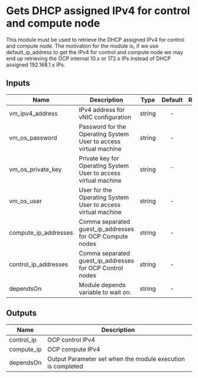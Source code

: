 <!---
Copyright IBM Corp. 2019, 2020
--->

# Gets DHCP assigned IPv4 for control and compute node

This module must be used to retrieve the DHCP assigned IPv4 for control and compute node. 
The motivation for the module is, if we use default_ip_address to get the IPv4 for control and compute node
we may end up retrieving the OCP internal 10.x or 172.x IPs instead of DHCP assigned 192.168.1.x IPs.

## Inputs

| Name | Description | Type | Default | Required |
|------|-------------|:----:|:-----:|:-----:|
| vm_ipv4_address | IPv4 address for vNIC configuration | string | - | yes |
| vm_os_password | Password for the Operating System User to access virtual machine | string | - | yes |
| vm_os_private_key | Private key for Operating System User to access virtual machine | string | `` | no |
| vm_os_user | User for the Operating System User to access virtual machine | string | - | yes |
| compute_ip_addresses | Comma separated guest_ip_addresses for OCP Compute nodes | string | - | yes |
| control_ip_addresses | Comma separated guest_ip_addresses for OCP Control nodes | string | - | yes |
| dependsOn | Module depends variable to wait on. | string | - | yes |

## Outputs

| Name | Description |
|------|-------------|
| control_ip | OCP control IPv4 |
| compute_ip | OCP compute IPv4 |
| dependsOn | Output Parameter set when the module execution is completed |
